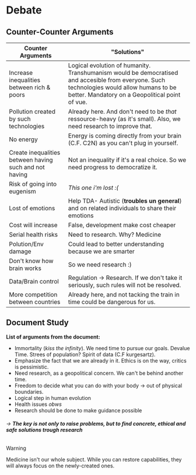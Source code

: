 # Debate 

## Counter-Counter Arguments

| Counter Arguments                                      | "Solutions"                                                                                                                                                                                  |
| ------------------------------------------------------ | -------------------------------------------------------------------------------------------------------------------------------------------------------------------------------------------- |
| Increase inequalities between rich & poors             | Logical evolution of humanity. Transhumanism would be democratised and accesible from everyone. Such technologies would allow humans to be better. Mandatory on a Geopolitical point of vue. |
| Pollution created by such technologies                 | Already here. And don't need to be *that* ressource-heavy (as it's small). Also, we need research to improve that.                                                                           |
| No energy                                              | Energy is coming directly from your brain (C.F. C2N) as you can't plug in yourself.                                                                                                          |
| Create inequalities between having such and not having | Not an inequality if it's a real choice. So we need progress to democratize it.                                                                                                              |
| Risk of going into eugenism                            | *This one i'm lost :(*                                                                                                                                                                       |
| Lost of emotions                                       | Help TDA- Autistic (**troubles un general**) and on related individuals to share their emotions                                                                                              |
| Cost will increase                                     | False, development make cost cheaper                                                                                                                                                         |
| Serial health risks                                    | Need to research. Why? Medicine                                                                                                                                                              |
| Polution/Env damage                                    | Could lead to better understanding because we are smarter                                                                                                                                    |
| Don't know how brain works                             | So we need research :)                                                                                                                                                                       |
| Data/Brain control                                     | Regulation -> Research. If we don't take it seriously, such rules will not be resolved.                                                                                                      |
| More competition between countries                     | Already here, and not tacking the train in time could be dangerous for us.                                                                                                                   |

## Document Study

**List of arguments from the document:**

- Immortality (*kiss the infinity*). We need time to pursue our goals. Devalue Time. Strees of population? Spirit of data (C.F kurgesartz).
- Emphasize the fact that we are already in it. Ethics is on the way, critics is pessimistic.
- Need research, as a geopolitical concern. We can't be behind another time. 
- Freedom to decide what you can do with your body -> out of physical boundaries.
- Logical step in human evolution
- Health issues *obws*
- Research should be done to make guidance possible

###### -> **The key is not only to raise problems, but to find concrete, ethical and safe solutions trough research**


> [!WARNING]
> Medicine isn't our whole subject. While you can restore capabilities, they will always focus on the newly-created ones.